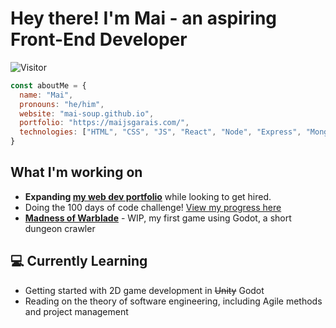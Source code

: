 # Hey there! I'm Mai - an aspiring Front-End Developer

![Visitor](https://visitor-badge.laobi.icu/badge?page_id=mai-soup.mai-soup)

```javascript
const aboutMe = {
  name: "Mai",
  pronouns: "he/him",
  website: "mai-soup.github.io",
  portfolio: "https://maijsgarais.com/",
  technologies: ["HTML", "CSS", "JS", "React", "Node", "Express", "MongoDB", "Bootstrap", "Tailwind", ...others]
}
```

## What I'm working on

* **Expanding [my web dev portfolio](https://maijsgarais.com/)** while looking to get hired.
* Doing the 100 days of code challenge! [View my progress here](https://github.com/mai-soup/100-days-of-code/blob/master/log.md)
* **[Madness of Warblade](https://github.com/mai-soup/madness-of-warblade)** - WIP, my first game using Godot, a short dungeon crawler

## 💻 Currently Learning

* Getting started with 2D game development in ~~Unity~~ Godot
* Reading on the theory of software engineering, including Agile methods and project management
